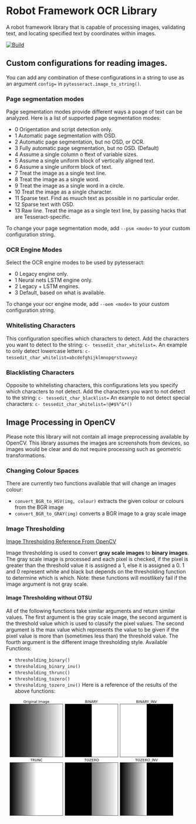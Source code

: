 # Robot Framework OCR Library
A robot framework library that is capable of processing images, validating text, and locating specified text by coordinates within images.

[![Build](https://github.com/bendurston/robotframework-ocrlibrary/actions/workflows/unittest.yml/badge.svg?branch=main)](https://github.com/bendurston/robotframework-ocrlibrary/actions/workflows/unittest.yml)

## Custom configurations for reading images.
You can add any combination of these configurations in a string to use as an argument `config=` in `pytesseract.image_to_string()`.

### Page segmentation modes
Page segmentation modes provide different ways a poage of text can be analyzed. Here is a list of supported page segmentation modes:
+ 0     Origentation and script detection only.
+ 1     Automatic page segmentation with OSD.
+ 2     Automatic page segmentation, but no OSD, or OCR.
+ 3     Fully automatic page segmentation, but no OSD. (Default)
+ 4     Assume a single column o ftext of variable sizes.
+ 5     Assume a single uniform block of vertically aligned text.
+ 6     Assume a single uniform block of text.
+ 7     Treat the image as a single text line.
+ 8     Treat the image as a single word.
+ 9     Treat the image as a single word in a circle.
+ 10    Treat the image as a single character.
+ 11    Sparse text. Find as muuch text as possible in no particular order.
+ 12    Sparse text with OSD.
+ 13    Raw line. Treat the image as a single text line, by passing hacks that are Tesseract-specific.

To change your page segmentation mode, add `--psm <mode>` to your custom configuration string. 

### OCR Engine Modes
Select the OCR engine modes to be used by pytesseract:
+ 0    Legacy engine only.
+ 1    Neural nets LSTM engine only.
+ 2    Legacy + LSTM engines.
+ 3    Default, based on what is available.

To change your ocr engine mode, add `--oem <mode>` to your custom configuration string.

### Whitelisting Characters
This configuration specifies which characters to detect.
Add the characters you want to detect to the string: `c- tessedit_char_whitelist=`.
An example to only detect lowercase letters: `c- tessedit_char_whitelist=abcdefghijklmnopqrstuvwxyz`

### Blacklisting Characters
Opposite to whitelisting characters, this configurations lets you specify which characters to not detect.
Add the characters you want to not detect to the string: `c- tessedit_char_blacklist=`
An example to not detect special characters: `c- tessedit_char_whitelist=!@#$%^&*()`

## Image Processing in OpenCV
Please note this library will not contain all image preprocessing available by OpenCV. 
This library assumes the images are screenshots from devices, so images would be clear and do not require 
processing such as geometric transformations.

### Changing Colour Spaces
There are currently two functions available that will change an images colour: 
+ `convert_BGR_to_HSV(img, colour)` extracts the given colour or colours from the BGR image
+ `convert_BGR_to_GRAY(img)` converts a BGR image to a gray scale image

### Image Thresholding
[Image Thresholding Reference From OpenCV](https://opencv-python-tutroals.readthedocs.io/en/latest/py_tutorials/py_imgproc/py_thresholding/py_thresholding.html#thresholding)

Image thresholding is used to convert **gray scale images** to **binary images**. The gray scale image is processed
and each pixel is checked, if the pixel is greater than the threshold value it is assigned a 1, else it is assigned a 0.
1 and 0 represent white and black but depends on the thresholding function to determine which is which. 
Note: these functions will mostlikely fail if the image argument is not gray scale.

#### Image Thresholding without OTSU
All of the following functions take similar arguments and return similar values.
The first argument is the gray scale image, the second argument is the threshold value which is used to classify the pixel values.
The second argument is the max value which represents the value to be given if the pixel value is more than (sometimes less than) the
threshold value. The fourth argument is the different image thresholding style.
Available Functions:
+ `thresholding_binary()`
+ `thresholding_binary_inv()`
+ `thresholding_thrunc()`
+ `thresholding_tozero()`
+ `thresholding_tozero_inv()`
Here is a reference of the results of the above functions:

![alt text](https://github.com/bendurston/robotframework-ocrlibrary/blob/main/docs/images/image_thresholding_without_otsu.png)
